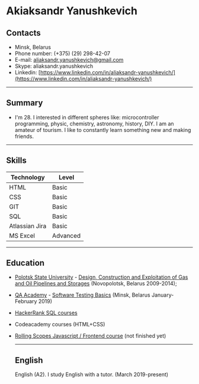 # Akiaksandr Yanushkevich

## Contacts

- Minsk, Belarus
- Phone number: (+375) (29) 298-42-07
- E-mail: aliaksandr.yanushkevich@gmail.com
- Skype: aliaksandr.yanushkevich
- Linkedin: [https://www.linkedin.com/in/aliaksandr-yanushkevich/](https://www.linkedin.com/in/aliaksandr-yanushkevich/)

---

## Summary

- I'm 28. I interested in different spheres like: microcontroller programming, physic, chemistry, astronomy, history, DIY. I am an amateur of tourism. I like to constantly learn something new and making friends.

---

## Skills

| Technology     | Level    |
| -------------- | -------- |
| HTML           | Basic    |
| CSS            | Basic    |
| GIT            | Basic    |
| SQL            | Basic    |
| Atlassian Jira | Basic    |
| MS Excel       | Advanced |

---

## Education

- [Polotsk State University](https://www.psu.by/en/) - [Design, Construction and Exploitation of Gas and Oil Pipelines and Storages](https://www.psu.by/en/education/bachelor-studies/74-design-assembling-and-exploitation-of-gas-and-oil-pipelines-and-gas-and-oil-storages) (Novopolotsk, Belarus 2009-2014);
- [QA Academy](https://qa-academy.by/) - [Software Testing Basics](https://qa-academy.by/programmy-i-kursy/osnovy-testirovaniya-po-bazovyj-kurs/) (Minsk, Belarus January-February 2019)
- [HackerRank SQL courses](https://www.hackerrank.com/domains/sql)
- Codeacademy courses (HTML+CSS)
- [Rolling Scopes Javascript / Frontend course](https://rs.school/js/) (not finished yet)

  ***

  ## English

  English (A2). I study English with a tutor. (March 2019-present)
